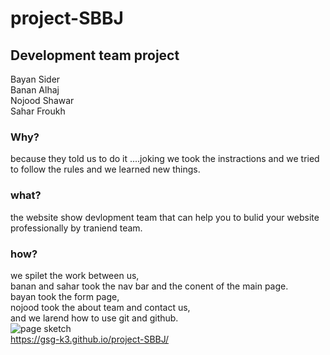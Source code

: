 # project-SBBJ
## Development team project
Bayan Sider<br>
Banan Alhaj<br>
Nojood Shawar<br>
Sahar Froukh<br>
### Why?<br>
because they told us to do it ....joking
we took the instractions and we tried to follow the rules and we learned new things.<br>
### what?<br>
the website show devlopment team that can help you to bulid your website professionally by traniend team.<br>
### how?<br>
we spilet the work between us,<br>
banan and sahar took the nav bar and the conent of the main page.<br>
bayan took the form page, <br>
nojood took the about team and contact us, <br>
and we larend how to use git and github. <br>
![page sketch](/home/banan/Desktop/project1) <br>
https://gsg-k3.github.io/project-SBBJ/


